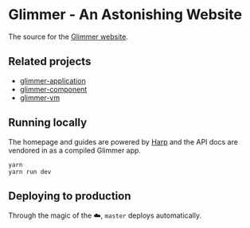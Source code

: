 # Glimmer - An Astonishing Website

The source for the [Glimmer website](https://glimmerjs.com/).

## Related projects

 * [glimmer-application](https://github.com/glimmerjs/glimmer-application)
 * [glimmer-component](https://github.com/glimmerjs/glimmer-component)
 * [glimmer-vm](https://github.com/tildeio/glimmer)

## Running locally

The homepage and guides are powered by [Harp](http://harpjs.com/) and the API
docs are vendored in as a compiled Glimmer app.

```
yarn
yarn run dev
```

## Deploying to production

Through the magic of the ☁️, `master` deploys automatically.

